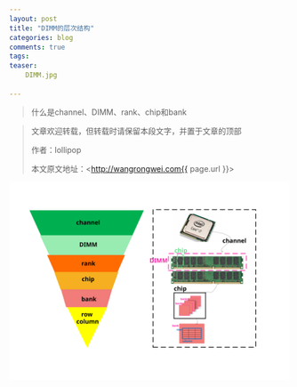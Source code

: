 ```yaml
---
layout: post
title: "DIMM的层次结构"
categories: blog
comments: true
tags: 
teaser:
    DIMM.jpg

---
```


> 什么是channel、DIMM、rank、chip和bank

> 文章欢迎转载，但转载时请保留本段文字，并置于文章的顶部
>
> 作者：lollipop
>
> 本文原文地址：<http://wangrongwei.com{{ page.url }}>



![svg](images/DIMM-structure.svg)

